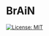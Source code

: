 # BrAiN

[![License: MIT](https://img.shields.io/badge/License-MIT-yellow.svg)](https://github.com/dalil01/BrAiN/blob/main/LICENSE)
